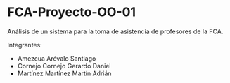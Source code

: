 # FCA-Proyecto-OO-01
Análisis de un sistema para la toma de asistencia de profesores de la FCA.

Integrantes:
- Amezcua Arévalo Santiago
- Cornejo Cornejo Gerardo Daniel
- Martínez Martínez Martín Adrián
